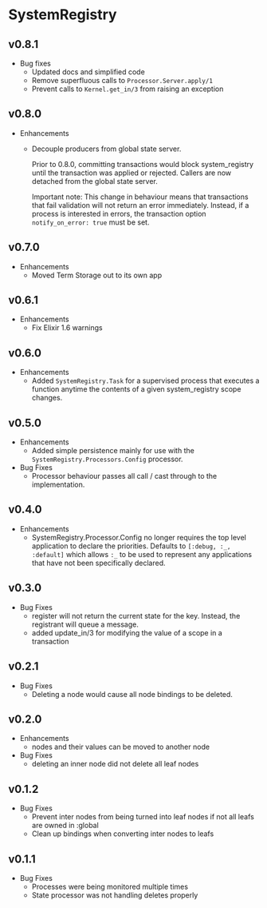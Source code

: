 # SystemRegistry

## v0.8.1

* Bug fixes
  * Updated docs and simplified code
  * Remove superfluous calls to `Processor.Server.apply/1`
  * Prevent calls to `Kernel.get_in/3` from raising an exception

## v0.8.0

* Enhancements
  * Decouple producers from global state server.

    Prior to 0.8.0, committing transactions would block system_registry until the
    transaction was applied or rejected. Callers are now detached from the global
    state server.

    Important note:
    This change in behaviour means that transactions that fail validation
    will not return an error immediately. Instead, if a process is interested
    in errors, the transaction option `notify_on_error: true` must be set.

## v0.7.0

* Enhancements
  * Moved Term Storage out to its own app

## v0.6.1

* Enhancements
  * Fix Elixir 1.6 warnings

## v0.6.0

* Enhancements
  * Added `SystemRegistry.Task` for a supervised process that executes a function
  anytime the contents of a given system_registry scope changes.

## v0.5.0

* Enhancements
  * Added simple persistence mainly for use with the
  `SystemRegistry.Processors.Config` processor.
* Bug Fixes
  * Processor behaviour passes all call / cast through to the implementation.

## v0.4.0

* Enhancements
  * SystemRegistry.Processor.Config no longer requires the top level application to declare the priorities. Defaults to `[:debug, :_, :default]` which allows `:_` to be used to represent any applications that have not been specifically declared.

## v0.3.0

* Bug Fixes
  * register will not return the current state for the key. Instead, the registrant will queue a message.
  * added update_in/3 for modifying the value of a scope in a transaction

## v0.2.1

* Bug Fixes
  * Deleting a node would cause all node bindings to be deleted.

## v0.2.0

* Enhancements
  * nodes and their values can be moved to another node
* Bug Fixes
  * deleting an inner node did not delete all leaf nodes

## v0.1.2

* Bug Fixes
  * Prevent inter nodes from being turned into leaf nodes if not all leafs are owned in :global
  * Clean up bindings when converting inter nodes to leafs

## v0.1.1

* Bug Fixes
  * Processes were being monitored multiple times
  * State processor was not handling deletes properly
